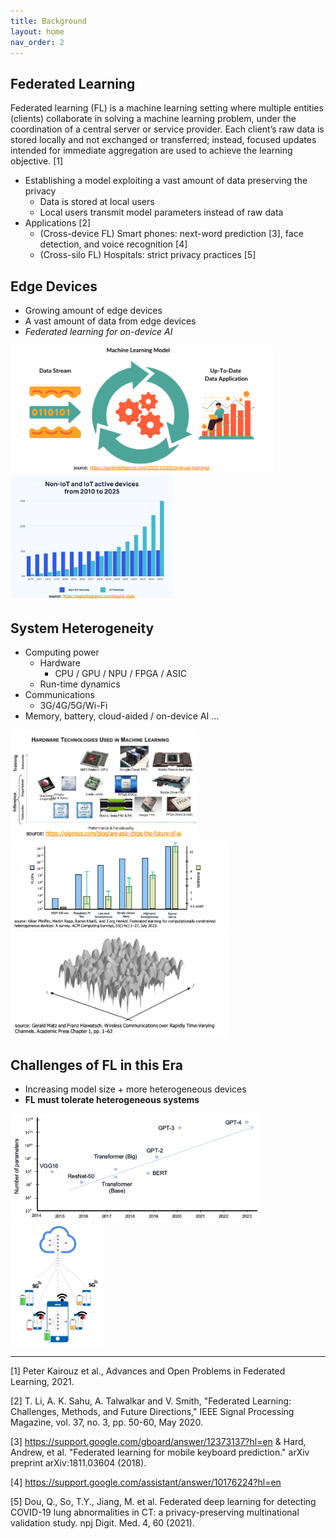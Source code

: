 ```yaml
---
title: Background
layout: home
nav_order: 2
---
```



## Federated Learning 
Federated learning (FL) is a machine learning setting where multiple entities (clients) collaborate in solving a machine learning problem, under the coordination of a central server or service provider. Each client’s raw data is stored locally and not exchanged or transferred; instead, focused updates intended for immediate aggregation are used to achieve the learning objective. [1]

- Establishing a model exploiting a vast amount of data preserving the privacy
    - Data is stored at local users
    - Local users transmit model parameters instead of raw data
- Applications [2]
    - (Cross-device FL) Smart phones: next-word prediction [3], face detection, and voice recognition [4]
    - (Cross-silo FL) Hospitals: strict privacy practices [5]

## Edge Devices
- Growing amount of edge devices
- A vast amount of data from edge devices
- *Federated learning for on-device AI*

<img src="./resources/cont_learning.png" width="420"/>
<img src="./resources/iot_devices.png" width="260"/>

## System Heterogeneity
- Computing power
    - Hardware
        - CPU / GPU / NPU / FPGA / ASIC 
    - Run-time dynamics
- Communications
    - 3G/4G/5G/Wi-Fi
- Memory, battery, cloud-aided / on-device AI …

<img src="./resources/hw_het.png" width="300"/>
<img src="./resources/flop_mem_het.png" width="350"/>
<img src="./resources/comm_het.png" width="350"/>

## Challenges of FL in this Era
- Increasing model size + more heterogeneous devices
- **FL must tolerate heterogeneous systems**

<img src="./resources/inc_model.png" alt="drawing" width="400"/>
<img src="./resources/tolerantFL.png" alt="drawing" width="150"/>


---
[1] Peter Kairouz et al., Advances and Open Problems in Federated Learning, 2021.

[2] T. Li, A. K. Sahu, A. Talwalkar and V. Smith, "Federated Learning: Challenges, Methods, and Future Directions," IEEE Signal Processing Magazine, vol. 37, no. 3, pp. 50-60, May 2020.

[3] https://support.google.com/gboard/answer/12373137?hl=en & Hard, Andrew, et al. "Federated learning for mobile keyboard prediction." arXiv preprint arXiv:1811.03604 (2018).

[4] https://support.google.com/assistant/answer/10176224?hl=en

[5] Dou, Q., So, T.Y., Jiang, M. et al. Federated deep learning for detecting COVID-19 lung abnormalities in CT: a privacy-preserving multinational validation study. npj Digit. Med. 4, 60 (2021).

